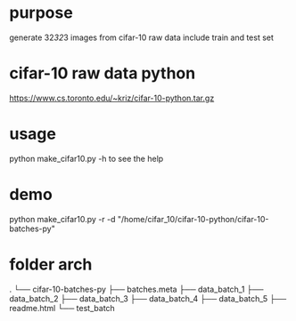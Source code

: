 # purpose
generate 32*32*3 images from cifar-10 raw data include train and test set
# cifar-10 raw data python
https://www.cs.toronto.edu/~kriz/cifar-10-python.tar.gz
# usage
python make_cifar10.py -h  to see the help
# demo
python make_cifar10.py -r -d "/home/cifar_10/cifar-10-python/cifar-10-batches-py"
# folder arch
.
└── cifar-10-batches-py
    ├── batches.meta
    ├── data_batch_1
    ├── data_batch_2
    ├── data_batch_3
    ├── data_batch_4
    ├── data_batch_5
    ├── readme.html
    └── test_batch

